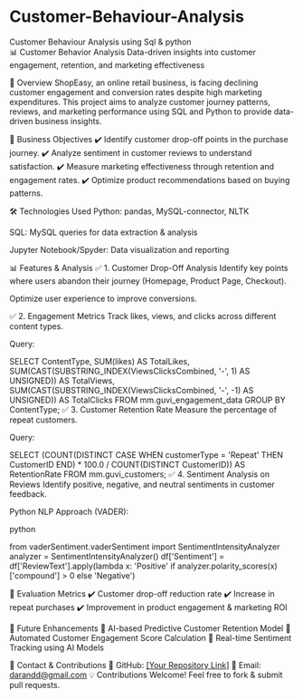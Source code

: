 # Customer-Behaviour-Analysis
Customer  Behaviour Analysis using  Sql &amp; python   
📊 Customer Behavior Analysis
Data-driven insights into customer engagement, retention, and marketing effectiveness

📖 Overview
ShopEasy, an online retail business, is facing declining customer engagement and conversion rates despite high marketing expenditures. This project aims to analyze customer journey patterns, reviews, and marketing performance using SQL and Python to provide data-driven business insights.

🚀 Business Objectives
✔️ Identify customer drop-off points in the purchase journey.
✔️ Analyze sentiment in customer reviews to understand satisfaction.
✔️ Measure marketing effectiveness through retention and engagement rates.
✔️ Optimize product recommendations based on buying patterns.

🛠️ Technologies Used
Python: pandas, MySQL-connector, NLTK

SQL: MySQL queries for data extraction & analysis

Jupyter Notebook/Spyder: Data visualization and reporting

📊 Features & Analysis
✅ 1. Customer Drop-Off Analysis
Identify key points where users abandon their journey (Homepage, Product Page, Checkout).

Optimize user experience to improve conversions.

✅ 2. Engagement Metrics
Track likes, views, and clicks across different content types.

Query:

SELECT ContentType, SUM(likes) AS TotalLikes, 
       SUM(CAST(SUBSTRING_INDEX(ViewsClicksCombined, '-', 1) AS UNSIGNED)) AS TotalViews, 
       SUM(CAST(SUBSTRING_INDEX(ViewsClicksCombined, '-', -1) AS UNSIGNED)) AS TotalClicks
FROM mm.guvi_engagement_data
GROUP BY ContentType;
✅ 3. Customer Retention Rate
Measure the percentage of repeat customers.

Query:


SELECT (COUNT(DISTINCT CASE WHEN customerType = 'Repeat' THEN CustomerID END) * 100.0 
        / COUNT(DISTINCT CustomerID)) AS RetentionRate
FROM mm.guvi_customers;
✅ 4. Sentiment Analysis on Reviews
Identify positive, negative, and neutral sentiments in customer feedback.

Python NLP Approach (VADER):

python

from vaderSentiment.vaderSentiment import SentimentIntensityAnalyzer
analyzer = SentimentIntensityAnalyzer()
df['Sentiment'] = df['ReviewText'].apply(lambda x: 'Positive' if analyzer.polarity_scores(x)['compound'] > 0 else 'Negative')


📏 Evaluation Metrics
✔️ Customer drop-off reduction rate
✔️ Increase in repeat purchases
✔️ Improvement in product engagement & marketing ROI


📌 Future Enhancements
🔹 AI-based Predictive Customer Retention Model
🔹 Automated Customer Engagement Score Calculation
🔹 Real-time Sentiment Tracking using AI Models

📩 Contact & Contributions
🔗 GitHub: [[Your Repository Link]](https://github.com/Dhamudaran/Customer-Behaviour-Analysis)
📧 Email: darandd@gmail.com
💡 Contributions Welcome! Feel free to fork & submit pull requests.
